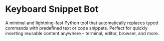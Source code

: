 
# Keyboard Snippet Bot
A minimal and lightning-fast Python tool that automatically replaces typed commands with predefined text or code
snippets. Perfect for quickly inserting reusable content anywhere – terminal, editor, browser, and more.

